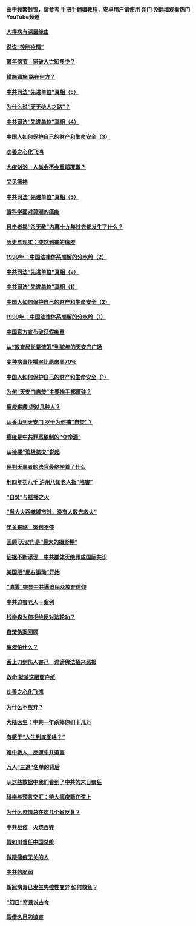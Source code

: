 #### 由于频繁封锁，请参考 [手把手翻墙教程](https://github.com/gfw-breaker/guides/wiki/)，安卓用户请使用 [网门](https://github.com/gfw-breaker/nogfw/blob/master/dl.md?t=02220400) 免翻墙观看热门YouTube频道 

#### [人得病有深层缘由](../pages/19/420864.md?t=02220400) 

#### [说说“控制疫情”](../pages/19/420831.md?t=02220400) 

#### [离年傍节　家破人亡知多少？](../pages/19/420563.md?t=02220400) 

#### [措施错施  路在何方？](../pages/19/420076.md?t=02220400) 

#### [中共司法“先进单位”真相（5）](../pages/19/419453.md?t=02220400) 

#### [为什么说“天无绝人之路”？](../pages/19/419618.md?t=02220400) 

#### [中共司法“先进单位”真相（4）](../pages/19/419452.md?t=02220400) 

#### [中国人如何保护自己的财产和生命安全（3）](../pages/19/419405.md?t=02220400) 

#### [劝善之心化飞鸿](../pages/19/418758.md?t=02220400) 

#### [大疫汹汹　人类会不会重蹈覆辙？](../pages/19/419691.md?t=02220400) 

#### [又见瘟神](../pages/19/419225.md?t=02220400) 

#### [中共司法“先进单位”真相（3）](../pages/19/419451.md?t=02220400) 

#### [当科学面对莫测的瘟疫](../pages/19/419625.md?t=02220400) 

#### [目击者揭“杀无赦”内幕十九年过去都发生了什么？](../pages/19/419617.md?t=02220400) 

#### [历史与现实：突然到来的瘟疫](../pages/19/419619.md?t=02220400) 

#### [1999年：中国法律体系崩解的分水岭（2）](../pages/19/419455.md?t=02220400) 

#### [中共司法“先进单位”真相（2）](../pages/19/419450.md?t=02220400) 

#### [中共司法“先进单位”真相（1）](../pages/19/419449.md?t=02220400) 

#### [中国人如何保护自己的财产和生命安全（2）](../pages/19/419404.md?t=02220400) 

#### [1999年：中国法律体系崩解的分水岭（1）](../pages/19/419454.md?t=02220400) 

#### [中国官方宣布破获假疫苗](../pages/19/419504.md?t=02220400) 

#### [从“教育局长是流氓”到蛇年的天安门广场](../pages/19/419470.md?t=02220400) 

#### [变种病毒传播率比原来高70％](../pages/19/419456.md?t=02220400) 

#### [中国人如何保护自己的财产和生命安全（1）](../pages/19/419403.md?t=02220400) 

#### [为何“天安门自焚”主要推手都遭殃？](../pages/19/419348.md?t=02220400) 

#### [瘟疫来袭 绕过几种人？](../pages/19/419349.md?t=02220400) 

#### [从香山到天安门 罗干为何搞“自焚”？](../pages/19/419270.md?t=02220400) 

#### [瘟疫是中共罪恶酿制的“夺命酒”](../pages/19/419223.md?t=02220400) 

#### [从徐栩“消极抗灾”说起](../pages/19/419224.md?t=02220400) 

#### [诬判无辜者的法官最终捞着了什么](../pages/19/419268.md?t=02220400) 

#### [刑四年罚八千 泸州八旬老人指“陷害”](../pages/19/419232.md?t=02220400) 

#### [“自焚”与插播之火](../pages/19/419226.md?t=02220400) 

#### [“当大火吞噬城市时，没有人敢去救火”](../pages/19/419077.md?t=02220400) 

#### [年关来临　冤判不停](../pages/19/419093.md?t=02220400) 

#### [回顾|天安门是“最大的摄影棚”](../pages/19/380866.md?t=02220400) 

#### [证据不断浮现　中共群体灭绝罪成国际共识](../pages/19/419031.md?t=02220400) 

#### [美国版“反右运动”开始](../pages/19/419030.md?t=02220400) 

#### [“清零”突显中共逼迫民众放弃信仰](../pages/19/418995.md?t=02220400) 

#### [中共迫害老人十案例](../pages/19/418831.md?t=02220400) 

#### [钱学森为何拒绝反对法轮功？](../pages/19/418905.md?t=02220400) 

#### [自焚伪案回顾](../pages/19/418799.md?t=02220400) 

#### [瘟疫怕什么？](../pages/19/418800.md?t=02220400) 

#### [舌上刀剑伤人害己　诽谤佛法招来恶报](../pages/19/418731.md?t=02220400) 

#### [救命 就差这层窗户纸](../pages/19/418706.md?t=02220400) 

#### [劝善之心化飞鸿](../pages/19/416766.md?t=02220400) 

#### [为什么不放弃？](../pages/19/418691.md?t=02220400) 

#### [大陆医生：中共一年杀掉你们十几万](../pages/19/418670.md?t=02220400) 

#### [有感于“人生到底图啥？”](../pages/19/418624.md?t=02220400) 

#### [难中救人　反遭中共迫害](../pages/19/418414.md?t=02220400) 

#### [万人“三退”名单的背后](../pages/19/418505.md?t=02220400) 

#### [从这些数据中我们看到了中共的末日疯狂](../pages/19/418420.md?t=02220400) 

#### [科学与预言交汇：特大瘟疫箭在弦上](../pages/19/418266.md?t=02220400) 

#### [为什么疫情总在这几个省反复？](../pages/19/418219.md?t=02220400) 

#### [中共战疫　火烧百姓](../pages/19/418220.md?t=02220400) 

#### [假如川普任中国总统](../pages/19/418174.md?t=02220400) 

#### [做跟瘟疫无关的人](../pages/19/418171.md?t=02220400) 

#### [中共的脆弱](../pages/19/418196.md?t=02220400) 

#### [新冠病毒已发生失控性变异 如何救急？](../pages/19/418032.md?t=02220400) 

#### [“幻日”奇景说古今](../pages/19/418033.md?t=02220400) 

#### [假借名目的迫害](../pages/19/418055.md?t=02220400) 

